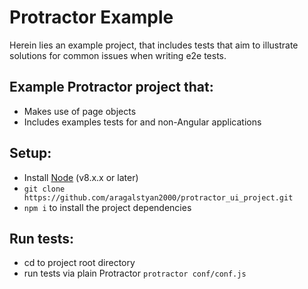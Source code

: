 # Protractor Example
Herein lies an example project, that includes tests that aim to illustrate solutions for common issues when writing e2e tests.

## Example Protractor project that:
* Makes use of page objects
* Includes examples tests for and non-Angular applications

## Setup:
* Install [Node](http://nodejs.org) (v8.x.x or later)
* `git clone https://github.com/aragalstyan2000/protractor_ui_project.git`
* `npm i` to install the project dependencies

## Run tests:
* cd to project root directory
* run tests via plain Protractor `protractor conf/conf.js`